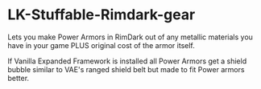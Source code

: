 # LK-Stuffable-Rimdark-gear
Lets you make Power Armors in RimDark out of any metallic materials you have in your game PLUS original cost of the armor itself.

If Vanilla Expanded Framework is installed all Power Armors get a shield bubble similar to VAE's ranged shield belt but made to fit Power armors better.
